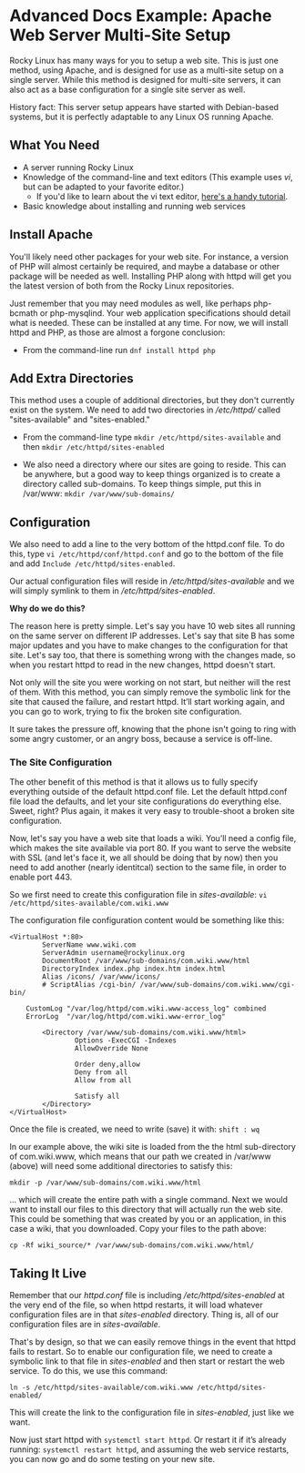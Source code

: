 # Advanced Docs Example: Apache Web Server Multi-Site Setup

Rocky Linux has many ways for you to setup a web site. This is just one method, using Apache, and is designed for use as a multi-site setup on a single server. While this method is designed for multi-site servers, it can also act as a base configuration for a single site server as well. 

History fact: This server setup appears have started with Debian-based systems, but it is perfectly adaptable to any Linux OS running Apache.

## What You Need
* A server running Rocky Linux
* Knowledge of the command-line and text editors (This example uses *vi*, but can be adapted to your favorite editor.)
    * If you'd like to learn about the vi text editor, [here's a handy tutorial](https://www.tutorialspoint.com/unix/unix-vi-editor.htm).
* Basic knowledge about installing and running web services

## Install Apache
You'll likely need other packages for your web site. For instance, a version of PHP will almost certainly be required, and maybe a database or other package will be needed as well. Installing PHP along with httpd will get you the latest version of both from the Rocky Linux repositories. 

Just remember that you may need modules as well, like perhaps php-bcmath or php-mysqlind. Your web application specifications should detail what is needed. These can be installed at any time. For now, we will install httpd and PHP, as those are almost a forgone conclusion:

* From the command-line run `dnf install httpd php`

## Add Extra Directories

This method uses a couple of additional directories, but they don't currently exist on the system. We need to add two directories in */etc/httpd/* called "sites-available" and "sites-enabled."

* From the command-line type `mkdir /etc/httpd/sites-available` and then `mkdir /etc/httpd/sites-enabled`

* We also need a directory where our sites are going to reside. This can be anywhere, but a good way to keep things organized is to create a directory called sub-domains. To keep things simple, put this in /var/www: `mkdir /var/www/sub-domains/`

## Configuration
We also need to add a line to the very bottom of the httpd.conf file. To do this, type `vi /etc/httpd/conf/httpd.conf` and go to the bottom of the file and add `Include /etc/httpd/sites-enabled`.

Our actual configuration files will reside in */etc/httpd/sites-available* and we will simply symlink to them in */etc/httpd/sites-enabled*. 

**Why do we do this?**

The reason here is pretty simple. Let's say you have 10 web sites all running on the same server on different IP addresses. Let's say that site B has some major updates and you have to make changes to the configuration for that site. Let's say too, that there is something wrong with the changes made, so when you restart httpd to read in the new changes, httpd doesn't start. 

Not only will the site you were working on not start, but neither will the rest of them. With this method, you can simply remove the symbolic link for the site that caused the failure, and restart httpd. It’ll start working again, and you can go to work, trying to fix the broken site configuration. 

It sure takes the pressure off, knowing that the phone isn't going to ring with some angry customer, or an angry boss, because a service is off-line.

### The Site Configuration
The other benefit of this method is that it allows us to fully specify everything outside of the default httpd.conf file. Let the default httpd.conf file load the defaults, and let your site configurations do everything else. Sweet, right? Plus again, it makes it very easy to trouble-shoot a broken site configuration. 

Now, let's say you have a web site that loads a wiki. You’ll need a config file, which makes the site available via port 80. If you want to serve the website with SSL (and let's face it, we all should be doing that by now) then you need to add another (nearly identitcal) section to the same file, in order to enable port 443.

So we first need to create this configuration file in *sites-available*: `vi /etc/httpd/sites-available/com.wiki.www`

The configuration file configuration content would be something like this:

```
<VirtualHost *:80>
        ServerName www.wiki.com 
        ServerAdmin username@rockylinux.org
        DocumentRoot /var/www/sub-domains/com.wiki.www/html
        DirectoryIndex index.php index.htm index.html
        Alias /icons/ /var/www/icons/
        # ScriptAlias /cgi-bin/ /var/www/sub-domains/com.wiki.www/cgi-bin/

	CustomLog "/var/log/httpd/com.wiki.www-access_log" combined
	ErrorLog  "/var/log/httpd/com.wiki.www-error_log"

        <Directory /var/www/sub-domains/com.wiki.www/html>
                Options -ExecCGI -Indexes
                AllowOverride None

                Order deny,allow
                Deny from all
                Allow from all

                Satisfy all
        </Directory>
</VirtualHost>
```
Once the file is created, we need to write (save) it with: `shift : wq`

In our example above, the wiki site is loaded from the the html sub-directory of com.wiki.www, which means that our path we created in /var/www (above) will need some additional directories to satisfy this:

`mkdir -p /var/www/sub-domains/com.wiki.www/html`

... which will create the entire path with a single command. Next we would want to install our files to this directory that will actually run the web site. This could be something that was created by you or an application, in this case a wiki, that you downloaded. Copy your files to the path above:

`cp -Rf wiki_source/* /var/www/sub-domains/com.wiki.www/html/`

## Taking It Live

Remember that our *httpd.conf* file is including */etc/httpd/sites-enabled* at the very end of the file, so when httpd restarts, it will load whatever configuration files are in that *sites-enabled* directory. Thing is, all of our configuration files are in *sites-available*. 

That's by design, so that we can easily remove things in the event that httpd fails to restart. So to enable our configuration file, we need to create a symbolic link to that file in *sites-enabled* and then start or restart the web service. To do this, we use this command:

`ln -s /etc/httpd/sites-available/com.wiki.www /etc/httpd/sites-enabled/`

This will create the link to the configuration file in *sites-enabled*, just like we want.

Now just start httpd with `systemctl start httpd`. Or restart it if it’s already running: `systemctl restart httpd`, and assuming the web service restarts, you can now go and do some testing on your new site.